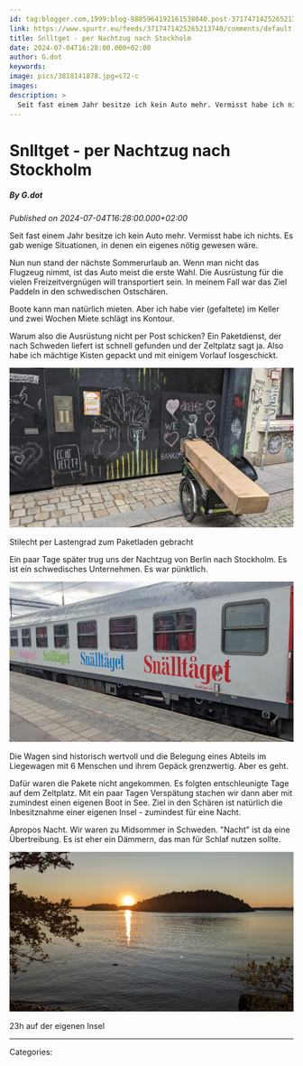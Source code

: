 ```yaml
---
id: tag:blogger.com,1999:blog-8885964192161538040.post-3717471425265213740
link: https://www.spurtr.eu/feeds/3717471425265213740/comments/default
title: Snlltget - per Nachtzug nach Stockholm
date: 2024-07-04T16:28:00.000+02:00
author: G.dot
keywords: 
image: pics/3818141878.jpg=s72-c
images: 
description: >
  Seit fast einem Jahr besitze ich kein Auto mehr. Vermisst habe ich nichts. Es gab wenige Situationen, in denen ein eigenes nötig gewesen wäre.&nbsp;Nun nun stand der nächste Sommerurlaub an. Wenn man nicht das Flugzeug nimmt, ist das Auto meist die erste Wahl. Die Ausrüstung für die vielen Freizeitvergnügen will
---
```

# Snlltget - per Nachtzug nach Stockholm
##### By G.dot
_Published on 2024-07-04T16:28:00.000+02:00_

Seit fast einem Jahr besitze ich kein Auto mehr. Vermisst habe ich nichts. Es gab wenige Situationen, in denen ein eigenes nötig gewesen wäre. 

  

Nun nun stand der nächste Sommerurlaub an. Wenn man nicht das Flugzeug nimmt, ist das Auto meist die erste Wahl. Die Ausrüstung für die vielen Freizeitvergnügen will transportiert sein. In meinem Fall war das Ziel Paddeln in den schwedischen Ostschären. 

  

Boote kann man natürlich mieten. Aber ich habe vier (gefaltete) im Keller und zwei Wochen Miete schlägt ins Kontour.

  

Warum also die Ausrüstung nicht per Post schicken? Ein Paketdienst, der nach Schweden liefert ist schnell gefunden und der Zeltplatz sagt ja. Also habe ich mächtige Kisten gepackt und mit einigem Vorlauf losgeschickt. 

[![](pics/3818141878.jpg)](pics/3818141878.jpg)

Stilecht per Lastengrad zum Paketladen gebracht 

  

Ein paar Tage später trug uns der Nachtzug von Berlin nach Stockholm. Es ist ein schwedisches Unternehmen. Es war pünktlich.

[![](pics/2279776190.jpg)](pics/2279776190.jpg)

Die Wagen sind historisch wertvoll und die Belegung eines Abteils im Liegewagen mit 6 Menschen und ihrem Gepäck grenzwertig. Aber es geht. 

  

Dafür waren die Pakete nicht angekommen. Es folgten entschleunigte Tage auf dem Zeltplatz. Mit ein paar Tagen Verspätung stachen wir dann aber mit zumindest einen eigenen Boot in See. Ziel in den Schären ist natürlich die Inbesitznahme einer eigenen Insel - zumindest für eine Nacht. 

  

Apropos Nacht. Wir waren zu Midsommer in Schweden. "Nacht" ist da eine Übertreibung. Es ist eher ein Dämmern, das man für Schlaf nutzen sollte. 

[![](pics/1422640631.jpg)](pics/1422640631.jpg)

23h auf der eigenen Insel

---
Categories: 